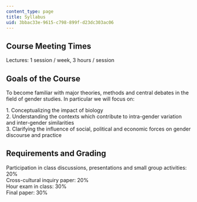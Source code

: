 ```yaml
---
content_type: page
title: Syllabus
uid: 3bbac33e-9615-c798-899f-d23dc303ac06
---
```


Course Meeting Times
--------------------

Lectures: 1 session / week, 3 hours / session

Goals of the Course
-------------------

To become familiar with major theories, methods and central debates in the field of gender studies. In particular we will focus on:

1\. Conceptualizing the impact of biology  
2\. Understanding the contexts which contribute to intra-gender variation and inter-gender similarities  
3\. Clarifying the influence of social, political and economic forces on gender discourse and practice

Requirements and Grading
------------------------

Participation in class discussions, presentations and small group activities: 20%  
Cross-cultural inquiry paper: 20%  
Hour exam in class: 30%  
Final paper: 30%